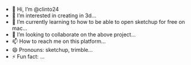 - 👋 Hi, I’m @clinto24
- 👀 I’m interested in creating in 3d...
- 🌱 I’m currently learning to how to be able to open sketchup for free on mac...
- 💞️ I’m looking to collaborate on the above project...
- 📫 How to reach me on this platform...
- 😄 Pronouns: sketchup, trimble...
- ⚡ Fun fact: ...

<!---
clinto24/clinto24 is a ✨ special ✨ repository because its `README.md` (this file) appears on your GitHub profile.
You can click the Preview link to take a look at your changes.
--->
